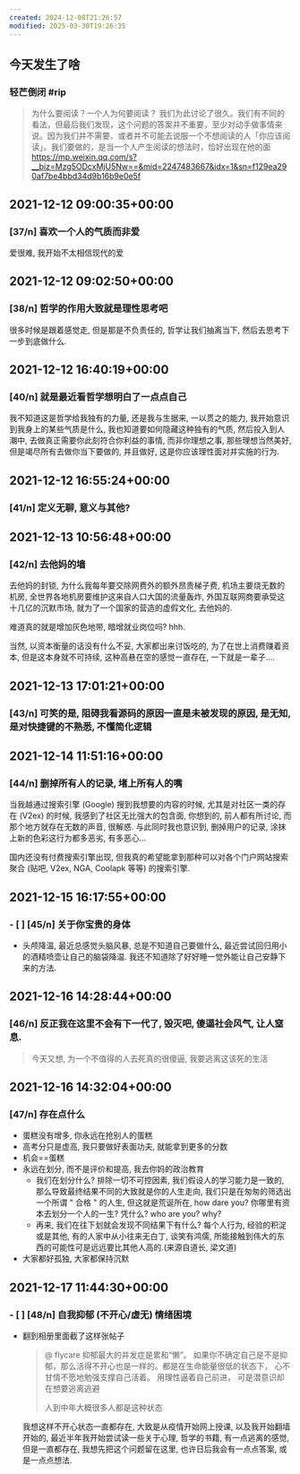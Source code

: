 ```yaml
---
created: 2024-12-08T21:26:57
modified: 2025-03-30T19:26:35
---
```


## 今天发生了啥
### 轻芒倒闭 #rip

> 为什么要阅读？一个人为何要阅读？
  > 我们为此讨论了很久。我们有不同的看法，但最后我们发现，这个问题的答案并不重要，至少对动手做事情来说。因为我们并不需要、或者并不可能去说服一个不想阅读的人「你应该阅读」。我们要做的，是当一个人产生阅读的想法时，恰好出现在他的面
  https://mp.weixin.qq.com/s?__biz=Mzg5ODcxMjU5Nw==&mid=2247483667&idx=1&sn=f129ea290af7be4bbd34d9b16b9e0e5f

## 2021-12-12 09:00:35+00:00

### [37/n] 喜欢一个人的气质而非爱

爱很难, 我开始不太相信现代的爱

## 2021-12-12 09:02:50+00:00

### [38/n] 哲学的作用大致就是理性思考吧

很多时候是跟着感觉走, 但是那是不负责任的, 哲学让我们抽离当下, 然后去思考下一步到底做什么.

## 2021-12-12 16:40:19+00:00
### [40/n] 就是最近看哲学想明白了一点点自己

我不知道这是哲学给我独有的力量, 还是我与生据来, 一以贯之的能力, 我开始意识到我身上的某些气质是什么, 我也知道要如何隐藏这种独有的气质, 然后投入到人潮中, 去做真正需要你此刻符合你利益的事情, 而非你理想之事, 那些理想当然美好, 但是竭尽所有去做你当下要做的, 并且做好, 这是你应该理性面对并实施的行为.

## 2021-12-12 16:55:24+00:00

### [41/n] 定义无聊, 意义与其他?

## 2021-12-13 10:56:48+00:00

### [42/n] 去他妈的墙

去他妈的封锁, 为什么我每年要交除网费外的额外昂贵梯子费, 机场主要烧无数的机房, 全世界各地机房要维护这来自人口大国的流量轰炸, 外国互联网商要承受这十几亿的沉默市场, 就为了一个国家的营造的虚假文化, 去他妈的.

难道真的就是增加灰色地带, 暗增就业岗位吗? hhh.

当然, 以资本衡量的话没有什么不妥, 大家都出来讨饭吃的, 为了在世上消费赚着资本, 但是这本身就不可持续, 这种高悬在空的感觉一直存在, 一下就是一辈子....

## 2021-12-13 17:01:21+00:00

### [43/n] 可笑的是, 阻碍我看源码的原因一直是未被发现的原因, 是无知, 是对快捷键的不熟悉, 不懂简化逻辑

## 2021-12-14 11:51:16+00:00

### [44/n] 删掉所有人的记录, 堵上所有人的嘴

当我越通过搜索引擎 (Google) 搜到我想要的内容的时候, 尤其是对社区一类的存在 (V2ex) 的时候, 我感到了社区无比强大的包含面, 你想到的, 前人都有所讨论, 而那个地方就存在无数的声音, 很解惑. 与此同时我也意识到, 删掉用户的记录, 涂抹上新的色彩这行为都多恶劣, 有多恶心...

国内还没有付费搜索引擎出现, 但我真的希望能拿到那种可以对各个门户网站搜索聚合 (贴吧, V2ex, NGA, Coolapk 等等) 的搜索引擎.

## 2021-12-15 16:17:55+00:00
### - [ ] [45/n] 关于你宝贵的身体
- 头颅降温, 最近总感觉头脑风暴, 总是不知道自己要做什么, 最近尝试回归用小的酒精喷壶让自己的脑袋降温. 我还不知道除了好好睡一觉外能让自己安静下来的方法.

## 2021-12-16 14:28:44+00:00

### [46/n] 反正我在这里不会有下一代了, 毁灭吧, 傻逼社会风气, 让人窒息.

> 今天又想, 为一个不值得的人去死真的很傻逼, 我要逃离这该死的生活

## 2021-12-16 14:32:04+00:00

### [47/n] 存在点什么

- 蛋糕没有增多, 你永远在抢别人的蛋糕
- 高考分只是虚高, 我只要做好表面功夫, 就能拿到更多的分数
- 机会==蛋糕
- 永远在划分, 而不是评价和提高, 我去你妈的政治教育
  - 我们在划分什么? 排除一切不可控因素, 我们假设人的学习能力是一致的, 那么导致最终结果不同的大致就是你的人生走向, 我们只是在匆匆的筛选出一个所谓 " 合格 " 的人生, 但这就是荒诞所在, how dare you? 你哪里有资本去划分一个人的一生? 凭什么? who are you? why?
  - 再来, 我们在往下划就会发现不同结果下有什么? 每个人行为, 经验的积淀或是其他, 有的人家中从小往来无白丁, 谈笑有鸿儒, 所能接触到伟大的东西的可能性可是远远要比其他人高的.(来源自道长, 梁文道)
- 大家都好孤独, 大家都保持沉默

## 2021-12-17 11:44:30+00:00
### - [ ] [48/n] 自我抑郁 (不开心/虚无) 情绪困境

- 翻到相册里面截了这样张帖子

  > @ flycare
  > 抑郁最大的并发症是累和“懒”。
  > 如果你不确定自己是不是抑郁，那么活得不开心也是一样的。都是在生命能量很低的状态下，
  > 心不甘情不愿地勉强支撑自己活着。
  > 用理性逼着自己前进，
  > 可是潜意识却在想要逃离逃避
  >
  > 人到中年大概很多人都是这种状态

  我想这样不开心状态一直都存在, 大致是从疫情开始网上授课, 以及我开始翻墙开始的, 最近半年我开始尝试读一些关于心理, 哲学的书籍, 有一点逃离的感觉, 但是一直都存在, 我想先把这个问题留在这里, 也许日后我会有一点点答案, 或是一点点想法.
